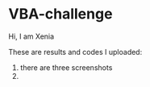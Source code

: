 # VBA-challenge

Hi, I am Xenia

These are results and codes I uploaded:

1) there are three screenshots
2)
